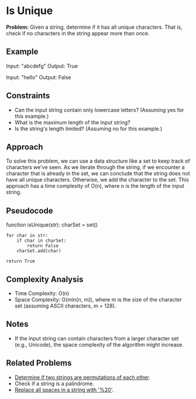 # Is Unique

**Problem:** Given a string, determine if it has all unique characters. That is, check if no characters in the string appear more than once.

## Example

Input: "abcdefg"
Output: True

Input: "hello"
Output: False

## Constraints

- Can the input string contain only lowercase letters? (Assuming yes for this example.)
- What is the maximum length of the input string?
- Is the string's length limited? (Assuming no for this example.)

## Approach

To solve this problem, we can use a data structure like a set to keep track of characters we've seen. As we iterate through the string, if we encounter a character that is already in the set, we can conclude that the string does not have all unique characters. Otherwise, we add the character to the set. This approach has a time complexity of O(n), where n is the length of the input string.

## Pseudocode

function isUnique(str):
    charSet = set()
    
    for char in str:
        if char in charSet:
            return False
        charSet.add(char)

    return True


## Complexity Analysis

- Time Complexity: O(n)
- Space Complexity: O(min(n, m)), where m is the size of the character set (assuming ASCII characters, m = 128).

## Notes

- If the input string can contain characters from a larger character set (e.g., Unicode), the space complexity of the algorithm might increase.

## Related Problems

- [Determine if two strings are permutations of each other](https://github.com/noushin-omidvar/DSA-Odyssey/tree/main/arrays/1-CheckPermutation).
- Check if a string is a palindrome.
- [Replace all spaces in a string with '%20'](https://github.com/noushin-omidvar/DSA-Odyssey/tree/main/arrays/3-URLify).



